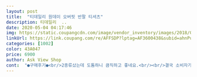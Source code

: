 ```yaml
---
layout: post 
title:  "티데일리 원데이 오버핏 반팔 티셔츠" 
description: 티데일리  ..
date: 2020-05-04 04:17:46 
img: https://static.coupangcdn.com/image/vendor_inventory/images/2018/03/10/12/2/257afd3d-2977-4e84-b996-5e5bd6525ab4.jpg 
linkUrl: https://link.coupang.com/re/AFFSDP?lptag=AF3600438&subid=ahnPublicAsk&pageKey=69367188&itemId=232227916&vendorItemId=3566745737&traceid=V0-113-4f3705980cedb2f8 
categories: [1002] 
color: 43A047 
price: 6900 
author: Ask View Shop 
cont:  "●구매후기●<br/>2종류샀는데 도톰하니 큼직하고 좋네요.<br/><br/>결국 소비자가 깔끔히 떼어 입어야해요 .<br/><br/>구매후  입어보고  후기 남기느라  조금 늦은감이  있네요  일단    원단은  첨에는 도톰하니  괜찮았는데  빨래후는  약간  얇은감이  없지  않구요   너무  박시해서   초6  딸래미  키가 155에 50정도 몸매인데  암튼  끝단  부분이  너무 세로  주름이  많이  가서  후줄근해  보이기도  하더라구요  다림질을  하면  조금  괜찮기는  하지만  로고가  녹구요  ㅠㅠ   그냥  집에서  입기는  짱이예요  나갈때는  알아서들  입으시길  ... <br/>제품 자체 하자가  있는건  아니예요  절대<br/>그러니 제발 자르지마시고 깔끔히제거해주시던지 그냥 있는채로 보내주세요 ㅜㅠ<br/>근데 여자용 오버핏은 아니고 그냥 남자사이즈같아요.<br/>.<br/>ㅋㅋ<br/>남자 105 느낌?<br/>남편입혀보니 딱맞더라구요.<br/>.<br/><br/>목에 택은 고객문의가 많다고하시던데.<br/>.<br/><br/>박시해서 망설였는데 딸이 좋아해서 자주 입고 다니네요<br/>오버핏으로 입으려고 산거라 편하게 잘입고있어요.<br/><br/>차라리 깔끔하게 떼어주시면 티가안나는데 어정쩡하게 가운데만 잘라놓으니까 보기도 안쫗고 세탁후에 저 보풀이 계속 풀려나와요... <br/><br/>택 없는건 괜찮은데 잘라놓은게 문제인거같아요.<br/><br/>" 
---
```

